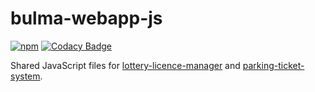 # bulma-webapp-js

[![npm](https://badgen.net/npm/v/@cityssm/bulma-webapp-js)](https://www.npmjs.com/package/@cityssm/bulma-webapp-js)
[![Codacy Badge](https://app.codacy.com/project/badge/Grade/1879920d9c354b5cb89aa0b84984dd91)](https://www.codacy.com/gh/cityssm/bulma-webapp-js?utm_source=github.com&amp;utm_medium=referral&amp;utm_content=cityssm/bulma-webapp-js&amp;utm_campaign=Badge_Grade)

Shared JavaScript files for
[lottery-licence-manager](https://github.com/cityssm/lottery-licence-manager)
and
[parking-ticket-system](https://github.com/cityssm/parking-ticket-system).
